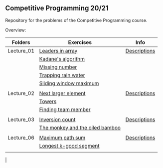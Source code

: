 ## Competitive Programming 20/21

Repository for the problems of the Competitive Programming course.
<p>

Overview: <br>

| Folders            | Exercises                     | Info         |
| -------------------| ------------------------------|--------------|
| Lecture_01         | [Leaders in array](https://github.com/Claire-gip/CompetitiveProgramming-Unipi/blob/master/Lecture_01/leadersInArray.cc) |  [Descriptions](https://github.com/Claire-gip/CompetitiveProgramming-Unipi/blob/master/Lecture_01/details.md)
|                    | [Kadane's algorithm](https://github.com/Claire-gip/CompetitiveProgramming-Unipi/blob/master/Lecture_01/kadane.cc) |
|                   | [Missing number](https://github.com/Claire-gip/CompetitiveProgramming-Unipi/blob/master/Lecture_01/missingNumber.cc) |
|                   | [Trapping rain water](https://github.com/Claire-gip/CompetitiveProgramming-Unipi/blob/master/Lecture_01/trappingWater.cc) |
|                   | [Sliding window maximum](https://github.com/Claire-gip/CompetitiveProgramming-Unipi/blob/master/Lecture_01/slidingWindow.cc) |
|                  |                  |                     |
| Lecture_02       | [Next larger element](https://github.com/Claire-gip/CompetitiveProgramming-Unipi/blob/master/Lecture_02/nextLarger.cc) | [Descriptions](https://github.com/Claire-gip/CompetitiveProgramming-Unipi/blob/master/Lecture_02/details.md) |
|                  | [Towers](https://github.com/Claire-gip/CompetitiveProgramming-Unipi/blob/master/Lecture_02/towers.cc) | |
|                  | [Finding team member](https://github.com/Claire-gip/CompetitiveProgramming-Unipi/blob/master/Lecture_02/teamMember.cc)|
|                  |                  |                     |
| Lecture_03       | [Inversion count](https://github.com/Claire-gip/CompetitiveProgramming-Unipi/blob/master/Lecture_03/inversionCount.cc)| [Descriptions](https://github.com/Claire-gip/CompetitiveProgramming-Unipi/blob/master/Lecture_03/details.md)|
|                  | [The monkey and the oiled bamboo](https://github.com/Claire-gip/CompetitiveProgramming-Unipi/blob/master/Lecture_03/monkey.cc) | |
|                  |                  |                     |
|Lecture_06 | [Maximum path sum](https://github.com/Claire-gip/CompetitiveProgramming-Unipi/blob/master/Lecture_06/maxPathSum.cc) | [Descriptions](https://github.com/Claire-gip/CompetitiveProgramming-Unipi/blob/master/Lecture_06/details.md) |
|           | [Longest k-good segment](https://github.com/Claire-gip/CompetitiveProgramming-Unipi/blob/master/Lecture_06/longestSegment.cc) |           |
|                  |                  |                     |
|